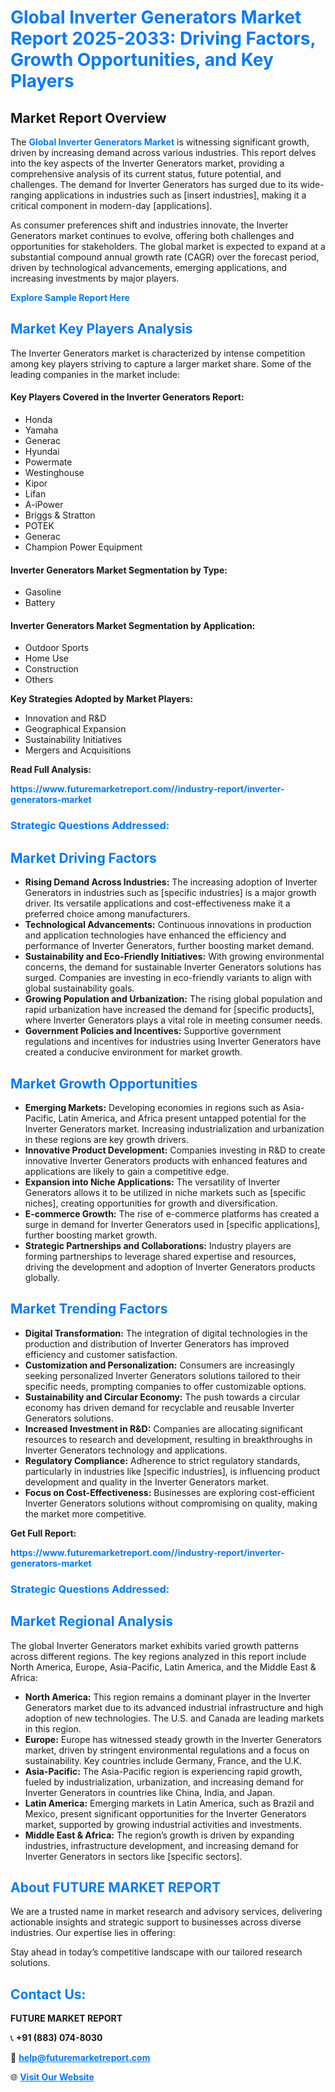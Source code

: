 <h1 style="color: #007BFF;">Global Inverter Generators Market Report 2025-2033: Driving Factors, Growth Opportunities, and Key Players</h1>

<section id="overview">
<h2>Market Report Overview</h2>
<p>The <a href="https://www.futuremarketreport.com//industry-report/inverter-generators-market" style="color: #007BFF; text-decoration: none;"><strong>Global Inverter Generators Market</strong></a> is witnessing significant growth, driven by increasing demand across various industries. This report delves into the key aspects of the Inverter Generators market, providing a comprehensive analysis of its current status, future potential, and challenges. The demand for Inverter Generators has surged due to its wide-ranging applications in industries such as [insert industries], making it a critical component in modern-day [applications].</p>
<p>As consumer preferences shift and industries innovate, the Inverter Generators market continues to evolve, offering both challenges and opportunities for stakeholders. The global market is expected to expand at a substantial compound annual growth rate (CAGR) over the forecast period, driven by technological advancements, emerging applications, and increasing investments by major players.</p>
</section>

<section id="overview">
<p><a href="https://www.futuremarketreport.com//request-sample/reportId=59667" style="color: #007BFF; text-decoration: none;"><strong>Explore Sample Report Here</strong></a></p>
</section>

<section id="key-players">
<h2 style="color: #007BFF;">Market Key Players Analysis</h2>
<p>The Inverter Generators market is characterized by intense competition among key players striving to capture a larger market share. Some of the leading companies in the market include:</p>
<h4>Key Players Covered in the Inverter Generators Report:</h4>
<ul><li>Honda</li><li>Yamaha</li><li>Generac</li><li>Hyundai</li><li>Powermate</li><li>Westinghouse</li><li>Kipor</li><li>Lifan</li><li>A-iPower</li><li>Briggs &amp; Stratton</li><li>POTEK</li><li>Generac</li><li>Champion Power Equipment</li></ul>
<h4>Inverter Generators Market Segmentation by Type:</h4>
<ul><li>Gasoline</li><li>Battery</li></ul>

<h4>Inverter Generators Market Segmentation by Application:</h4>
<ul><li>Outdoor Sports</li><li>Home Use</li><li>Construction</li><li>Others</li></ul>
<p><strong>Key Strategies Adopted by Market Players:</strong></p>
<ul>
<li>Innovation and R&D</li>
<li>Geographical Expansion</li>
<li>Sustainability Initiatives</li>
<li>Mergers and Acquisitions</li>
</ul>
</section>

<section>
<p><strong>Read Full Analysis: </strong></p><a href="https://www.futuremarketreport.com//industry-report/inverter-generators-market" style="color: #007BFF; text-decoration: none;"><strong>https://www.futuremarketreport.com//industry-report/inverter-generators-market</strong></a>
<h3 style="color: #007BFF;">Strategic Questions Addressed:</h3>
</section>

<section id="driving-factors">
<h2 style="color: #007BFF;">Market Driving Factors</h2>
<ul>
<li><strong>Rising Demand Across Industries:</strong> The increasing adoption of Inverter Generators in industries such as [specific industries] is a major growth driver. Its versatile applications and cost-effectiveness make it a preferred choice among manufacturers.</li>
<li><strong>Technological Advancements:</strong> Continuous innovations in production and application technologies have enhanced the efficiency and performance of Inverter Generators, further boosting market demand.</li>
<li><strong>Sustainability and Eco-Friendly Initiatives:</strong> With growing environmental concerns, the demand for sustainable Inverter Generators solutions has surged. Companies are investing in eco-friendly variants to align with global sustainability goals.</li>
<li><strong>Growing Population and Urbanization:</strong> The rising global population and rapid urbanization have increased the demand for [specific products], where Inverter Generators plays a vital role in meeting consumer needs.</li>
<li><strong>Government Policies and Incentives:</strong> Supportive government regulations and incentives for industries using Inverter Generators have created a conducive environment for market growth.</li>
</ul>
</section>

<section id="growth-opportunities">
<h2 style="color: #007BFF;">Market Growth Opportunities</h2>
<ul>
<li><strong>Emerging Markets:</strong> Developing economies in regions such as Asia-Pacific, Latin America, and Africa present untapped potential for the Inverter Generators market. Increasing industrialization and urbanization in these regions are key growth drivers.</li>
<li><strong>Innovative Product Development:</strong> Companies investing in R&D to create innovative Inverter Generators products with enhanced features and applications are likely to gain a competitive edge.</li>
<li><strong>Expansion into Niche Applications:</strong> The versatility of Inverter Generators allows it to be utilized in niche markets such as [specific niches], creating opportunities for growth and diversification.</li>
<li><strong>E-commerce Growth:</strong> The rise of e-commerce platforms has created a surge in demand for Inverter Generators used in [specific applications], further boosting market growth.</li>
<li><strong>Strategic Partnerships and Collaborations:</strong> Industry players are forming partnerships to leverage shared expertise and resources, driving the development and adoption of Inverter Generators products globally.</li>
</ul>
</section>

<section id="trending-factors">
<h2 style="color: #007BFF;">Market Trending Factors</h2>
<ul>
<li><strong>Digital Transformation:</strong> The integration of digital technologies in the production and distribution of Inverter Generators has improved efficiency and customer satisfaction.</li>
<li><strong>Customization and Personalization:</strong> Consumers are increasingly seeking personalized Inverter Generators solutions tailored to their specific needs, prompting companies to offer customizable options.</li>
<li><strong>Sustainability and Circular Economy:</strong> The push towards a circular economy has driven demand for recyclable and reusable Inverter Generators solutions.</li>
<li><strong>Increased Investment in R&D:</strong> Companies are allocating significant resources to research and development, resulting in breakthroughs in Inverter Generators technology and applications.</li>
<li><strong>Regulatory Compliance:</strong> Adherence to strict regulatory standards, particularly in industries like [specific industries], is influencing product development and quality in the Inverter Generators market.</li>
<li><strong>Focus on Cost-Effectiveness:</strong> Businesses are exploring cost-efficient Inverter Generators solutions without compromising on quality, making the market more competitive.</li>
</ul>
</section>

<section>
<p><strong>Get Full Report: </strong></p><a href="https://www.futuremarketreport.com//industry-report/inverter-generators-market" style="color: #007BFF; text-decoration: none;"><strong>https://www.futuremarketreport.com//industry-report/inverter-generators-market</strong></a>
<h3 style="color: #007BFF;">Strategic Questions Addressed:</h3>
</section>


<section id="regional-analysis">
<h2 style="color: #007BFF;">Market Regional Analysis</h2>
<p>The global Inverter Generators market exhibits varied growth patterns across different regions. The key regions analyzed in this report include North America, Europe, Asia-Pacific, Latin America, and the Middle East & Africa:</p>
<ul>
<li><strong>North America:</strong> This region remains a dominant player in the Inverter Generators market due to its advanced industrial infrastructure and high adoption of new technologies. The U.S. and Canada are leading markets in this region.</li>
<li><strong>Europe:</strong> Europe has witnessed steady growth in the Inverter Generators market, driven by stringent environmental regulations and a focus on sustainability. Key countries include Germany, France, and the U.K.</li>
<li><strong>Asia-Pacific:</strong> The Asia-Pacific region is experiencing rapid growth, fueled by industrialization, urbanization, and increasing demand for Inverter Generators in countries like China, India, and Japan.</li>
<li><strong>Latin America:</strong> Emerging markets in Latin America, such as Brazil and Mexico, present significant opportunities for the Inverter Generators market, supported by growing industrial activities and investments.</li>
<li><strong>Middle East & Africa:</strong> The region’s growth is driven by expanding industries, infrastructure development, and increasing demand for Inverter Generators in sectors like [specific sectors].</li>
</ul>
</section>

<footer>
<h2 style="color: #007BFF;">About FUTURE MARKET REPORT</h2>
<p>We are a trusted name in market research and advisory services, delivering actionable insights and strategic support to businesses across diverse industries. Our expertise lies in offering:</p>

<p>Stay ahead in today’s competitive landscape with our tailored research solutions.</p>

<h2 style="color: #007BFF;">Contact Us:</h2>
<p><strong>FUTURE MARKET REPORT</strong></p>
<p>📞 <strong>+91 (883) 074-8030</strong></p>
<p>📧 <strong><a href="mailto:help@futuremarketreport.com" style="color: #007BFF;">help@futuremarketreport.com</a></strong></p>
<p>🌐 <strong><a href="https://www.futuremarketreport.com/" style="color: #007BFF;">Visit Our Website</a></strong></p>
</footer>